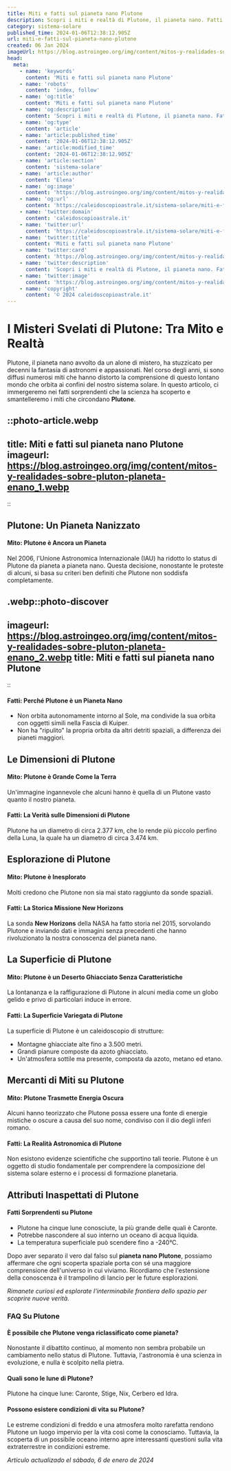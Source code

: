 ```yaml
---
title: Miti e fatti sul pianeta nano Plutone
description: Scopri i miti e realtà di Plutone, il pianeta nano. Fatti sorprendenti, scoperte recenti e curiosità astronomiche ti aspettano!
category: sistema-solare
published_time: 2024-01-06T12:38:12.905Z
url: miti-e-fatti-sul-pianeta-nano-plutone
created: 06 Jan 2024
imageUrl: https://blog.astroingeo.org/img/content/mitos-y-realidades-sobre-pluton-planeta-enano_1.webp
head:
  meta:
    - name: 'keywords'
      content: 'Miti e fatti sul pianeta nano Plutone'
    - name: 'robots'
      content: 'index, follow'
    - name: 'og:title'
      content: 'Miti e fatti sul pianeta nano Plutone'
    - name: 'og:description'
      content: 'Scopri i miti e realtà di Plutone, il pianeta nano. Fatti sorprendenti, scoperte recenti e curiosità astronomiche ti aspettano!'
    - name: 'og:type'
      content: 'article'
    - name: 'article:published_time'
      content: '2024-01-06T12:38:12.905Z'
    - name: 'article:modified_time'
      content: '2024-01-06T12:38:12.905Z'
    - name: 'article:section'
      content: 'sistema-solare'
    - name: 'article:author'
      content: 'Elena'
    - name: 'og:image'
      content: 'https://blog.astroingeo.org/img/content/mitos-y-realidades-sobre-pluton-planeta-enano_1.webp'
    - name: 'og:url'
      content: 'https://caleidoscopioastrale.it/sistema-solare/miti-e-fatti-sul-pianeta-nano-plutone'
    - name: 'twitter:domain'
      content: 'caleidoscopioastrale.it'
    - name: 'twitter:url'
      content: 'https://caleidoscopioastrale.it/sistema-solare/miti-e-fatti-sul-pianeta-nano-plutone'
    - name: 'twitter:title'
      content: 'Miti e fatti sul pianeta nano Plutone'
    - name: 'twitter:card'
      content: 'https://blog.astroingeo.org/img/content/mitos-y-realidades-sobre-pluton-planeta-enano_1.webp'
    - name: 'twitter:description'
      content: 'Scopri i miti e realtà di Plutone, il pianeta nano. Fatti sorprendenti, scoperte recenti e curiosità astronomiche ti aspettano!'
    - name: 'twitter:image'
      content: 'https://blog.astroingeo.org/img/content/mitos-y-realidades-sobre-pluton-planeta-enano_1.webp'
    - name: 'copyright'
      content: '© 2024 caleidoscopioastrale.it'
---
```

# I Misteri Svelati di Plutone: Tra Mito e Realtà

Plutone, il pianeta nano avvolto da un alone di mistero, ha stuzzicato per decenni la fantasia di astronomi e appassionati. Nel corso degli anni, si sono diffusi numerosi miti che hanno distorto la comprensione di questo lontano mondo che orbita ai confini del nostro sistema solare. In questo articolo, ci immergeremo nei fatti sorprendenti che la scienza ha scoperto e smantelleremo i miti che circondano **Plutone**.

::photo-article.webp
---
title: Miti e fatti sul pianeta nano Plutone
imageurl: https://blog.astroingeo.org/img/content/mitos-y-realidades-sobre-pluton-planeta-enano_1.webp
---
::

## Plutone: Un Pianeta Nanizzato

#### Mito: Plutone è Ancora un Pianeta
Nel 2006, l'Unione Astronomica Internazionale (IAU) ha ridotto lo status di Plutone da pianeta a pianeta nano. Questa decisione, nonostante le proteste di alcuni, si basa su criteri ben definiti che Plutone non soddisfa completamente.

.webp::photo-discover
---
imageurl: https://blog.astroingeo.org/img/content/mitos-y-realidades-sobre-pluton-planeta-enano_2.webp
title: Miti e fatti sul pianeta nano Plutone
---
::

#### Fatti: Perché Plutone è un Pianeta Nano
- Non orbita autonomamente intorno al Sole, ma condivide la sua orbita con oggetti simili nella Fascia di Kuiper.
- Non ha "ripulito" la propria orbita da altri detriti spaziali, a differenza dei pianeti maggiori.

## Le Dimensioni di Plutone

#### Mito: Plutone è Grande Come la Terra
Un'immagine ingannevole che alcuni hanno è quella di un Plutone vasto quanto il nostro pianeta.

#### Fatti: La Verità sulle Dimensioni di Plutone
Plutone ha un diametro di circa 2.377 km, che lo rende più piccolo perfino della Luna, la quale ha un diametro di circa 3.474 km. 

## Esplorazione di Plutone

#### Mito: Plutone è Inesplorato
Molti credono che Plutone non sia mai stato raggiunto da sonde spaziali.

#### Fatti: La Storica Missione New Horizons
La sonda **New Horizons** della NASA ha fatto storia nel 2015, sorvolando Plutone e inviando dati e immagini senza precedenti che hanno rivoluzionato la nostra conoscenza del pianeta nano.

## La Superficie di Plutone

#### Mito: Plutone è un Deserto Ghiacciato Senza Caratteristiche
La lontananza e la raffigurazione di Plutone in alcuni media come un globo gelido e privo di particolari induce in errore.

#### Fatti: La Superficie Variegata di Plutone
La superficie di Plutone è un caleidoscopio di strutture:
- Montagne ghiacciate alte fino a 3.500 metri.
- Grandi pianure composte da azoto ghiacciato.
- Un'atmosfera sottile ma presente, composta da azoto, metano ed etano.

## Mercanti di Miti su Plutone

#### Mito: Plutone Trasmette Energia Oscura
Alcuni hanno teorizzato che Plutone possa essere una fonte di energie mistiche o oscure a causa del suo nome, condiviso con il dio degli inferi romano.

#### Fatti: La Realità Astronomica di Plutone
Non esistono evidenze scientifiche che supportino tali teorie. Plutone è un oggetto di studio fondamentale per comprendere la composizione del sistema solare esterno e i processi di formazione planetaria.

## Attributi Inaspettati di Plutone

#### Fatti Sorprendenti su Plutone
- Plutone ha cinque lune conosciute, la più grande delle quali è Caronte.
- Potrebbe nascondere al suo interno un oceano di acqua liquida.
- La temperatura superficiale può scendere fino a -240°C.

Dopo aver separato il vero dal falso sul **pianeta nano Plutone**, possiamo affermare che ogni scoperta spaziale porta con sé una maggiore comprensione dell'universo in cui viviamo. Ricordiamo che l'estensione della conoscenza è il trampolino di lancio per le future esplorazioni.

*Rimanete curiosi ed esplorate l'interminabile frontiera dello spazio per scoprire nuove verità.*

### FAQ Su Plutone

#### È possibile che Plutone venga riclassificato come pianeta?
Nonostante il dibattito continuo, al momento non sembra probabile un cambiamento nello status di Plutone. Tuttavia, l'astronomia è una scienza in evoluzione, e nulla è scolpito nella pietra.

#### Quali sono le lune di Plutone?
Plutone ha cinque lune: Caronte, Stige, Nix, Cerbero ed Idra.

#### Possono esistere condizioni di vita su Plutone?
Le estreme condizioni di freddo e una atmosfera molto rarefatta rendono Plutone un luogo impervio per la vita così come la conosciamo. Tuttavia, la scoperta di un possibile oceano interno apre interessanti questioni sulla vita extraterrestre in condizioni estreme.

_Artículo actualizado el sábado, 6 de enero de 2024_